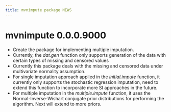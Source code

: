 ```yaml
---
title: mvnimpute package NEWS
---
```

# mvnimpute 0.0.0.9000

* Create the package for implementing multiple imputation.
* Currently, the *dat.gen* function only supports generation of the data with certain types of missing and censored values
* Currently this package deals with the missing and censored data under multivariate normality assumption.
* For single imputation approach applied in the *initial.impute* function, it currently only supports the stochastic regression imputation, need to extend this function to incorporate more SI approaches in the future.
* For multiple imputation in the *multiple.impute* function, it uses the Normal-Inverse-Wishart conjugate prior distributions for performing the algorithm. Next will extend to more priors.
